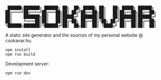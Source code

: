      ██████╗███████╗ ██████╗ ██╗  ██╗ █████╗ ██╗   ██╗ █████╗ ██████╗ 
    ██╔════╝██╔════╝██╔═══██╗██║ ██╔╝██╔══██╗██║   ██║██╔══██╗██╔══██╗
    ██║     ███████╗██║   ██║█████╔╝ ███████║██║   ██║███████║██████╔╝
    ██║     ╚════██║██║   ██║██╔═██╗ ██╔══██║╚██╗ ██╔╝██╔══██║██╔══██╗
    ╚██████╗███████║╚██████╔╝██║  ██╗██║  ██║ ╚████╔╝ ██║  ██║██║  ██║ 
    

A static site generator and the sources of my personal website @ csokavar.hu.

```
npm install
npm run build
```

Development server:
```
npm run dev
```
